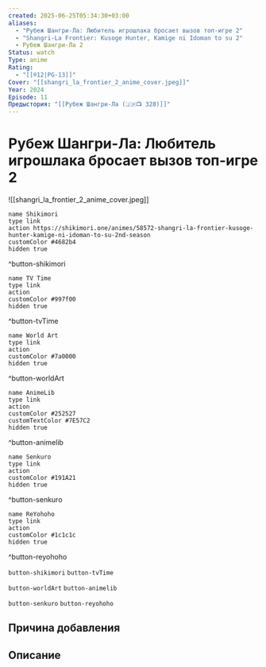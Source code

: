 ```yaml
---
created: 2025-06-25T05:34:30+03:00
aliases:
  - "Рубеж Шангри-Ла: Любитель игрошлака бросает вызов топ-игре 2"
  - "Shangri-La Frontier: Kusoge Hunter, Kamige ni Idoman to su 2"
  - Рубеж Шангри-Ла 2
Status: watch
Type: anime
Rating:
  - "[[®️12|PG-13]]"
Cover: "[[shangri_la_frontier_2_anime_cover.jpeg]]"
Year: 2024
Episode: 11
Предыстория: "[[Рубеж Шангри-Ла (🇯🇵📺 328)]]"
---
```


# Рубеж Шангри-Ла: Любитель игрошлака бросает вызов топ-игре 2

![[shangri_la_frontier_2_anime_cover.jpeg]]


```button
name Shikimori
type link
action https://shikimori.one/animes/58572-shangri-la-frontier-kusoge-hunter-kamige-ni-idoman-to-su-2nd-season
customColor #4682b4
hidden true
```
^button-shikimori

```button
name TV Time
type link
action 
customColor #997f00
hidden true
```
^button-tvTime

```button
name World Art
type link
action 
customColor #7a0000
hidden true
```
^button-worldArt

```button
name AnimeLib
type link
action 
customColor #252527
customTextColor #7E57C2
hidden true
```
^button-animelib

```button
name Senkuro
type link
action 
customColor #191A21
hidden true
```
^button-senkuro

```button
name ReYohoho
type link
action 
customColor #1c1c1c
hidden true
```
^button-reyohoho



`button-shikimori` `button-tvTime`

`button-worldArt` `button-animelib`

`button-senkuro` `button-reyohoho`



## Причина добавления




## Описание



